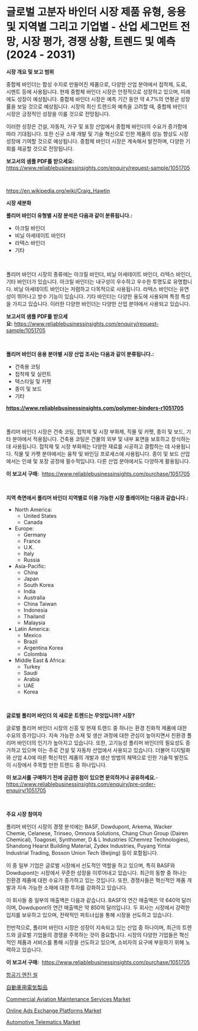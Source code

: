 <p><h1>글로벌 고분자 바인더 시장 제품 유형, 응용 및 지역별 그리고 기업별 - 산업 세그먼트 전망, 시장 평가, 경쟁 상황, 트렌드 및 예측 (2024 - 2031)</h1></p><p><strong>시장 개요 및 보고 범위</strong></p>
<p><p>중합체 바인더는 합성 수지로 만들어진 제품으로, 다양한 산업 분야에서 접착제, 도료, 시멘트 등에 사용됩니다. 현재 중합체 바인더 시장은 안정적으로 성장하고 있으며, 미래에도 성장이 예상됩니다. 중합체 바인더 시장은 예측 기간 동안 약 4.7%의 연평균 성장률을 보일 것으로 예상됩니다. 시장의 최신 트렌드와 예측을 고려할 때, 중합체 바인더 시장은 긍정적인 성장을 이룰 것으로 전망됩니다.</p><p>이러한 성장은 건설, 자동차, 가구 및 포장 산업에서 중합체 바인더의 수요가 증가함에 따라 기대됩니다. 또한 신규 소재 개발 및 기술 혁신으로 인한 제품의 성능 향상도 시장 성장에 기여할 것으로 예상됩니다. 중합체 바인더 시장은 계속해서 발전하며, 다양한 기회를 제공할 것으로 전망됩니다.</p></p>
<p><strong>보고서의 샘플 PDF를 받으세요:</strong> <a href="https://www.reliablebusinessinsights.com/enquiry/request-sample/1051705">https://www.reliablebusinessinsights.com/enquiry/request-sample/1051705</a></p>
<p>&nbsp;</p>
<p><a href="https://en.wikipedia.org/wiki/Craig_Hawtin">https://en.wikipedia.org/wiki/Craig_Hawtin</a></p>
<p><strong>시장 세분화</strong></p>
<p><strong>폴리머 바인더 유형별 시장 분석은 다음과 같이 분류됩니다.:</strong></p>
<p><ul><li>아크릴 바인더</li><li>비닐 아세테이트 바인더</li><li>라텍스 바인더</li><li>기타</li></ul></p>
<p>&nbsp;</p>
<p><p>폴리머 바인더 시장의 종류에는 아크릴 바인더, 비닐 아세테이트 바인더, 라텍스 바인더, 기타 바인더가 있습니다. 아크릴 바인더는 내구성이 우수하고 우수한 투명도로 유명합니다. 비닐 아세테이트 바인더는 저렴하고 다목적으로 사용됩니다. 라텍스 바인더는 유연성이 뛰어나고 방수 기능이 있습니다. 기타 바인더는 다양한 용도에 사용되며 특정 특성을 가지고 있습니다. 이러한 다양한 바인더는 다양한 산업 분야에서 사용되고 있습니다.</p></p>
<p><strong>보고서의 샘플 PDF를 받으세요:</strong>&nbsp;<a href="https://www.reliablebusinessinsights.com/enquiry/request-sample/1051705">https://www.reliablebusinessinsights.com/enquiry/request-sample/1051705</a></p>
<p>&nbsp;</p>
<p><strong> 폴리머 바인더 응용 분야별 시장 산업 조사는 다음과 같이 분류됩니다.:</strong></p>
<p><ul><li>건축용 코팅</li><li>접착제 및 실런트</li><li>텍스타일 및 카펫</li><li>종이 및 보드</li><li>기타</li></ul></p>
<p><strong><a href="https://www.reliablebusinessinsights.com/polymer-binders-r1051705">https://www.reliablebusinessinsights.com/polymer-binders-r1051705</a></strong></p>
<p>&nbsp;</p>
<p><p>폴리머 바인더 시장은 건축 코팅, 접착제 및 시장 부화제, 직물 및 카펫, 종이 및 보드, 기타 분야에서 적용됩니다. 건축용 코팅은 건물의 외부 및 내부 표면을 보호하고 장식하는 데 사용됩니다. 접착제 및 시장 부화제는 다양한 재료를 시공하고 결합하는 데 사용됩니다. 직물 및 카펫 분야에서는 융착 및 바인딩 프로세스에 사용됩니다. 종이 및 보드 산업에서는 인쇄 및 포장 공정에 필수적입니다. 다른 산업 분야에서도 다양하게 활용됩니다.</p></p>
<p><strong>이 보고서 구매:</strong>&nbsp; <a href="https://www.reliablebusinessinsights.com/purchase/1051705">https://www.reliablebusinessinsights.com/purchase/1051705</a></p>
<p>&nbsp;</p>
<p><strong>지역 측면에서 폴리머 바인더 지역별로 이용 가능한 시장 플레이어는 다음과 같습니다.:</strong></p>
<p><ul>
    <li>
        North America:
        <ul>
            <li>United States</li>
            <li>Canada</li>
        </ul>
    </li>
    <li>
        Europe:
        <ul>
            <li>Germany</li>
            <li>France</li>
            <li>U.K.</li>
            <li>Italy</li>
            <li>Russia</li>
        </ul>
    </li>
    <li>
        Asia-Pacific:
        <ul>
            <li>China</li>
            <li>Japan</li>
            <li>South Korea</li>
            <li>India</li>
            <li>Australia</li>
            <li>China Taiwan</li>
            <li>Indonesia</li>
            <li>Thailand</li>
            <li>Malaysia</li>
        </ul>
    </li>
    <li>
        Latin America:
        <ul>
            <li>Mexico</li>
            <li>Brazil</li>
            <li>Argentina Korea</li>
            <li>Colombia</li>
        </ul>
    </li>
    <li>
        Middle East & Africa:
        <ul>
            <li>Turkey</li>
            <li>Saudi</li>
            <li>Arabia</li>
            <li>UAE</li>
            <li>Korea</li>
        </ul>
    </li>
    </ul></p>
<p>&nbsp;</p>
<p><strong>글로벌 폴리머 바인더 의 새로운 트렌드는 무엇입니까? 시장?</strong></p>
<p><p>글로벌 폴리머 바인더 시장의 신흥 및 현재 트렌드 중 하나는 환경 친화적 제품에 대한 수요의 증가입니다. 지속 가능한 소재 및 생산 과정에 대한 관심이 높아지면서 친환경 폴리머 바인더의 인기가 높아지고 있습니다. 또한, 고기능성 폴리머 바인더의 필요성도 증가하고 있으며 이는 주로 건설 및 자동차 산업에서 사용되고 있습니다. 더불어 디지털화와 산업 4.0에 따른 혁신적인 제품의 개발과 생산 방법의 채택으로 인한 기술적 발전도 이 시장에서 주목할 만한 트렌드 중 하나입니다.</p></p>
<p><strong>이 보고서를 구매하기 전에 궁금한 점이 있으면 문의하거나 공유하세요.</strong>- <a href="https://www.reliablebusinessinsights.com/enquiry/pre-order-enquiry/1051705">https://www.reliablebusinessinsights.com/enquiry/pre-order-enquiry/1051705</a></p>
<p>&nbsp;</p>
<p><strong>주요 시장 참여자</strong></p>
<p><p>폴리머 바인더 시장의 경쟁 분석에는 BASF, Dowdupont, Arkema, Wacker Chemie, Celanese, Trinseo, Omnova Solutions, Chang Chun Group (Dairen Chemical), Toagosei, Synthomer, D & L Industries (Chemrez Technologies), Shandong Hearst Building Material, Zydex Industries, Puyang Yintai Industrial Trading, Bosson Union Tech (Beijing) 등이 포함됩니다.</p><p>이 중 일부 기업은 글로벌 시장에서 선도적인 역할을 하고 있으며, 특히 BASF와 Dowdupont는 시장에서 꾸준한 성장을 이루어내고 있습니다. 최근의 동향 중 하나는 친환경 제품에 대한 수요가 증가하고 있는 것입니다. 또한, 경쟁사들은 혁신적인 제품 개발과 지속 가능한 소재에 대한 투자를 강화하고 있습니다.</p><p>이 회사들 중 일부의 매출액은 다음과 같습니다. BASF의 연간 매출액은 약 640억 달러이며, Dowdupont의 연간 매출액은 약 850억 달러입니다. 두 회사는 시장에서 강력한 입지를 보유하고 있으며, 전략적인 파트너십을 통해 시장을 선도하고 있습니다.</p><p>전반적으로, 폴리머 바인더 시장은 성장이 지속되고 있는 산업 중 하나이며, 최근의 트렌드와 글로벌 기업들의 경쟁을 주목하는 것이 중요합니다. 시장의 다양한 기업들은 혁신적인 제품과 서비스를 통해 시장을 선도하고 있으며, 소비자의 요구에 부응하기 위해 노력하고 있습니다.</p></p>
<p><strong>이 보고서 구매:</strong>&nbsp;&nbsp;<a href="https://www.reliablebusinessinsights.com/purchase/1051705">https://www.reliablebusinessinsights.com/purchase/1051705</a></p>
<p><p><a href="https://github.com/konokaryan/Market-Research-Report-List-1/blob/main/3625848185566.md">항공기 엔진 씰</a></p><p><a href="https://github.com/nemesis2824/Market-Research-Report-List-2/blob/main/9082774182749.md">自動車用電気製品</a></p><p><a href="https://issuu.com/reportprime-2/docs/commercial-aviation-maintenance-services-market-si">Commercial Aviation Maintenance Services Market</a></p><p><a href="https://issuu.com/reportprime-2/docs/online-ads-exchange-platforms-market-size-2030.ppt">Online Ads Exchange Platforms Market</a></p><p><a href="https://www.linkedin.com/pulse/automotive-telematics-market-size-type-plug-play-telematicshardwired-wgqef">Automotive Telematics Market</a></p></p>